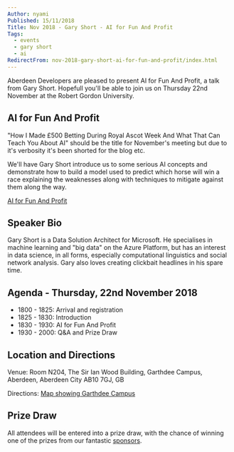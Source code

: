 ```yaml
---
Author: nyami
Published: 15/11/2018
Title: Nov 2018 - Gary Short - AI for Fun And Profit
Tags:
  - events
  - gary short
  - ai
RedirectFrom: nov-2018-gary-short-ai-for-fun-and-profit/index.html
---
```


Aberdeen Developers are pleased to present AI for Fun And Profit, a talk from Gary Short. Hopefull you'll be able to join us on Thursday 22nd November at the Robert Gordon University.

## AI for Fun And Profit

"How I Made £500 Betting During Royal Ascot Week And What That Can Teach You About AI" should be the title for November's meeting but due to it's verbosity it's been shorted for the blog etc.

We'll have Gary Short introduce us to some serious AI concepts and demonstrate how to build a model used to predict which horse will win a race explaining the weaknesses along with techniques to mitigate against them along the way.

[AI for Fun And Profit](https://www.meetup.com/Aberdeen-Developers-NET-User-Group/events/256043638/)

## Speaker Bio

Gary Short is a Data Solution Architect for Microsoft. He specialises in machine learning and "big data" on the Azure Platform, but has an interest in data science, in all forms, especially computational linguistics and social network analysis. Gary also loves creating clickbait headlines in his spare time.

## Agenda - Thursday, 22nd November 2018

* 1800 - 1825: Arrival and registration
* 1825 - 1830: Introduction
* 1830 - 1930: AI for Fun And Profit
* 1930 - 2000: Q&A and Prize Draw

## Location and Directions

Venue: Room N204, The Sir Ian Wood Building, Garthdee Campus, Aberdeen, Aberdeen City AB10 7GJ, GB

Directions: [Map showing Garthdee Campus](https://www.google.co.uk/maps/place/The+Sir+Ian+Wood+Building,+Garthdee+Rd,+Aberdeen+AB10+7GJ)

## Prize Draw

All attendees will be entered into a prize draw, with the chance of winning one of the prizes from our fantastic [sponsors](https://www.aberdeendevelopers.co.uk/sponsors/).
